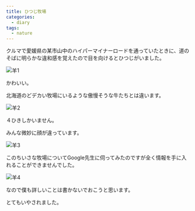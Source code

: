 ```yaml
---
title: ひつじ牧場
categories:
  - diary
tags:
  - nature
---
```


クルマで愛媛県の某市山中のハイパーマイナーロードを通っていたときに、道のそばに明らかな違和感を覚えたので目を向けるとひつじがいました。

![羊1][1]

かわいい。

北海道のどデカい牧場にいるような傲慢そうな牛たちとは違います。

![羊2][2]

４ひきしかいません。

みんな微妙に顔が違っています。

![羊3][3]

このちいさな牧場についてGoogle先生に伺ってみたのですが全く情報を手に入れることができませんでした。

![羊4][4]

なので僕も詳しいことは書かないでおこうと思います。

とてもいやされました。

[1]: /img/uploads/2011/02/sheep-farm-1.jpg
[2]: /img/uploads/2011/02/sheep-farm-2.jpg
[3]: /img/uploads/2011/02/sheep-farm-3.jpg
[4]: /img/uploads/2011/02/sheep-farm-4.jpg
